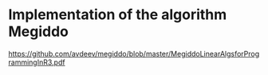 # Implementation of the algorithm Megiddo

https://github.com/avdeev/megiddo/blob/master/MegiddoLinearAlgsforProgrammingInR3.pdf
